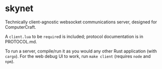 # skynet
Technically client-agnostic websocket communications server, designed for ComputerCraft.

A `client.lua` to be `require`d is included; protocol documentation is in PROTOCOL.md.

To run a server, compile/run it as you would any other Rust application (with `cargo`). For the web debug UI to work, run `make client` (requires `node` and `npm`).